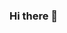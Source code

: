 ### Hi there 👋

<!--
**simeonrutges/simeonrutges** is a ✨ _special_ ✨ repository because its `README.md` (this file) appears on your GitHub profile.

🚀 **Status**: Open to new opportunities!
🌟 **Past Life 1**: Spent a decade as an occupational physiotherapist at ING, ABN, and Schiphol.
🥋 **Past Life 2**: Graced the mat for two decades as a Brazilian Jiu-Jitsu student and instructor.
📈 **Traits**: Analytically driven, constantly learning, and a believer in teamwork.
💾 **Tech Stack**: Proficient in Java, JavaScript, HTML, CSS, Spring Boot, and React.
🌍 **Interests**: Traveling with a penchant for mountainous landscapes.
🧗‍♂️ **Active Side**: Avid climber and enthusiastic  BJJ practitioner.
📧 **Connect**: [Connect with me on LinkedIn](https://www.linkedin.com/in/simeonrutges/)
⚡ **Did You Know?**: My passion for BJJ is only rivaled by my love for Java and Spring Boot.



-->
